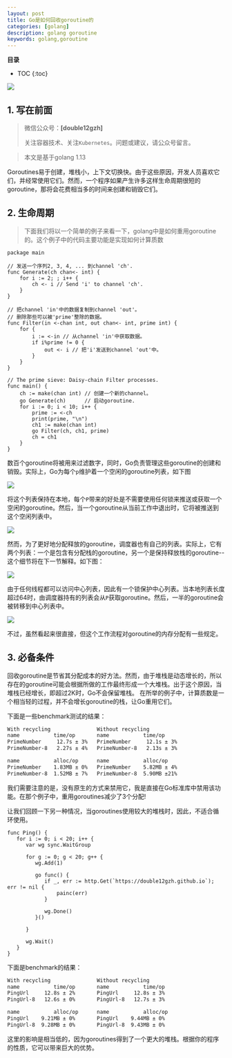 ```yaml
---
layout: post 
title: Go是如何回收goroutine的
categories: [golang]
description: golang goroutine
keywords: golang,goroutine
---
```



**目录**

* TOC
{:toc}

![](https://gitee.com/double12gzh/wiki-pictures/raw/master/go%E6%98%AF%E5%A6%82%E4%BD%95%E5%9B%9E%E6%94%B6goroutine%E7%9A%84/pic-0.png)

## 1. 写在前面

> 微信公众号：**[double12gzh]**
> 
> 关注容器技术、关注`Kubernetes`。问题或建议，请公众号留言。

> 本文是基于golang 1.13

Goroutines易于创建，堆栈小，上下文切换快。由于这些原因，开发人员喜欢它们，并经常使用它们。然而，一个程序如果产生许多这样生命周期很短的goroutine，那将会花费相当多的时间来创建和销毁它们。

## 2. 生命周期

> 下面我们将以一个简单的例子来看一下，golang中是如何重用goroutine的。这个例子中的代码主要功能是实现如何计算质数

```golang
package main

// 发送一个序列2, 3, 4, ... 到channel 'ch'.
func Generate(ch chan<- int) {
	for i := 2; ; i++ {
		ch <- i // Send 'i' to channel 'ch'.
	}
}

// 把channel 'in'中的数据复制到channel 'out'。
// 删除那些可以被'prime'整除的数据。
func Filter(in <-chan int, out chan<- int, prime int) {
	for {
		i := <-in // 从channel 'in'中获取数据。
		if i%prime != 0 {
			out <- i // 把'i'发送到channel 'out'中。
		}
	}
}

// The prime sieve: Daisy-chain Filter processes.
func main() {
	ch := make(chan int) // 创建一个新的channel。
	go Generate(ch)      // 启动goroutine.
	for i := 0; i < 10; i++ {
		prime := <-ch
		print(prime, "\n")
		ch1 := make(chan int)
		go Filter(ch, ch1, prime)
		ch = ch1
	}
}
```

数百个goroutine将被用来过滤数字，同时，Go负责管理这些goroutine的创建和销毁。实际上，Go为每个`p`维护着一个空闲的goroutine列表，如下图

![](https://gitee.com/double12gzh/wiki-pictures/raw/master/go%E6%98%AF%E5%A6%82%E4%BD%95%E5%9B%9E%E6%94%B6goroutine%E7%9A%84/pic-1.png)

将这个列表保持在本地，每个`P`带来的好处是不需要使用任何锁来推送或获取一个空闲的goroutine。然后，当一个goroutine从当前工作中退出时，它将被推送到这个空闲列表中。

![](https://gitee.com/double12gzh/wiki-pictures/blob/master/go%E6%98%AF%E5%A6%82%E4%BD%95%E5%9B%9E%E6%94%B6goroutine%E7%9A%84/pic-3.png)

然而，为了更好地分配释放的goroutine，调度器也有自己的列表。实际上，它有两个列表：一个是包含有分配栈的goroutine，另一个是保持释放栈的goroutine--这个细节将在下一节解释。如下图：

![](https://gitee.com/double12gzh/wiki-pictures/raw/master/go%E6%98%AF%E5%A6%82%E4%BD%95%E5%9B%9E%E6%94%B6goroutine%E7%9A%84/pic-5.png)

由于任何线程都可以访问中心列表，因此有一个锁保护中心列表。当本地列表长度超过64时，由调度器持有的列表会从`P`获取goroutine。然后，一半的goroutine会被转移到中心列表中。

![](https://gitee.com/double12gzh/wiki-pictures/raw/master/go%E6%98%AF%E5%A6%82%E4%BD%95%E5%9B%9E%E6%94%B6goroutine%E7%9A%84/pic-6.png)

不过，虽然看起来很直接，但这个工作流程对goroutine的内存分配有一些规定。

## 3. 必备条件

回收goroutine是节省其分配成本的好方法。然而，由于堆栈是动态增长的，所以存在的goroutine可能会根据所做的工作最终形成一个大堆栈。出于这个原因，当堆栈已经增长，即超过2K时，Go不会保留堆栈。
在所举的例子中，计算质数是一个相当轻的过程，并不会增长goroutine的栈，让Go重用它们。

下面是一些benchmark测试的结果：

```bash
With recycling               Without recycling
name           time/op       name           time/op
PrimeNumber     12.7s ± 3%   PrimeNumber     12.1s ± 3%
PrimeNumber-8   2.27s ± 4%   PrimeNumber-8   2.13s ± 3%

name           alloc/op      name           alloc/op
PrimeNumber    1.83MB ± 0%   PrimeNumber    5.82MB ± 4%
PrimeNumber-8  1.52MB ± 7%   PrimeNumber-8  5.90MB ±21%
```

我们需要注意的是，没有原生的方式来禁用它，我是直接在Go标准库中禁用该功能。在那个例子中，重用goroutines减少了3个分配!

让我们回顾一下另一种情况，当goroutines使用较大的堆栈时，因此，不适合循环使用。

```golang
func Ping() {
   for i := 0; i < 20; i++ {
      var wg sync.WaitGroup

      for g := 0; g < 20; g++ {
         wg.Add(1)

         go func() {
            if _, err := http.Get(`https://double12gzh.github.io`); err != nil {
                painc(err)
            }

            wg.Done()
         }()

      }

      wg.Wait()
   }
}
```

下面是benchmark的结果：

```bash
With recycling               Without recycling
name           time/op       name           time/op
PingUrl     12.8s ± 2%       PingUrl     12.8s ± 3%
PingUrl-8   12.6s ± 0%       PingUrl-8   12.7s ± 3%

name           alloc/op      name           alloc/op
PingUrl    9.21MB ± 0%       PingUrl    9.44MB ± 0%
PingUrl-8  9.28MB ± 0%       PingUrl-8  9.43MB ± 0%
```

这里的影响是相当低的，因为goroutines得到了一个更大的堆栈。根据你的程序的性质，它可以带来巨大的优势。
